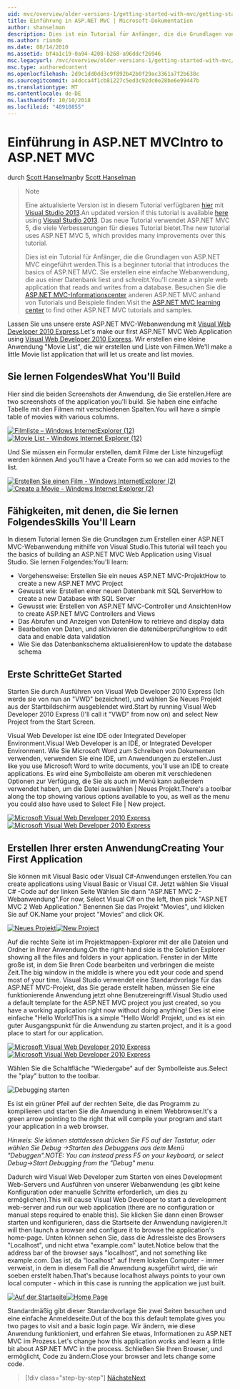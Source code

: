 ```yaml
---
uid: mvc/overview/older-versions-1/getting-started-with-mvc/getting-started-with-mvc-part1
title: Einführung in ASP.NET MVC | Microsoft-Dokumentation
author: shanselman
description: Dies ist ein Tutorial für Anfänger, die die Grundlagen von ASP.NET MVC eingeführt werden. Erstellen Sie eine einfache Webanwendung, die aus einer Datenbank liest und schreibt.
ms.author: riande
ms.date: 08/14/2010
ms.assetid: bf4a1c19-0a94-4208-b268-a96ddcf26946
msc.legacyurl: /mvc/overview/older-versions-1/getting-started-with-mvc/getting-started-with-mvc-part1
msc.type: authoredcontent
ms.openlocfilehash: 2d9c1dd0dd3c9f892b42b0f29ac3361a7f2b638c
ms.sourcegitcommit: a4dcca4f1cb81227c5ed3c92dc0e28be6e99447b
ms.translationtype: MT
ms.contentlocale: de-DE
ms.lasthandoff: 10/10/2018
ms.locfileid: "48910855"
---
```

<a name="intro-to-aspnet-mvc"></a><span data-ttu-id="889a1-104">Einführung in ASP.NET MVC</span><span class="sxs-lookup"><span data-stu-id="889a1-104">Intro to ASP.NET MVC</span></span>
====================
<span data-ttu-id="889a1-105">durch [Scott Hanselman](https://github.com/shanselman)</span><span class="sxs-lookup"><span data-stu-id="889a1-105">by [Scott Hanselman](https://github.com/shanselman)</span></span>

> > [!NOTE]
> > <span data-ttu-id="889a1-106">Eine aktualisierte Version ist in diesem Tutorial verfügbaren [hier](../../getting-started/introduction/getting-started.md) mit [Visual Studio 2013](https://my.visualstudio.com/Downloads?q=visual%20studio%202013).</span><span class="sxs-lookup"><span data-stu-id="889a1-106">An updated version if this tutorial is available [here](../../getting-started/introduction/getting-started.md) using [Visual Studio 2013](https://my.visualstudio.com/Downloads?q=visual%20studio%202013).</span></span> <span data-ttu-id="889a1-107">Das neue Tutorial verwendet ASP.NET MVC 5, die viele Verbesserungen für dieses Tutorial bietet.</span><span class="sxs-lookup"><span data-stu-id="889a1-107">The new tutorial uses ASP.NET MVC 5, which provides many improvements over this tutorial.</span></span>
>
>
> <span data-ttu-id="889a1-108">Dies ist ein Tutorial für Anfänger, die die Grundlagen von ASP.NET MVC eingeführt werden.</span><span class="sxs-lookup"><span data-stu-id="889a1-108">This is a beginner tutorial that introduces the basics of ASP.NET MVC.</span></span> <span data-ttu-id="889a1-109">Sie erstellen eine einfache Webanwendung, die aus einer Datenbank liest und schreibt.</span><span class="sxs-lookup"><span data-stu-id="889a1-109">You'll create a simple web application that reads and writes from a database.</span></span> <span data-ttu-id="889a1-110">Besuchen Sie die [ASP.NET MVC-Informationscenter](../../../index.md) anderen ASP.NET MVC anhand von Tutorials und Beispiele finden.</span><span class="sxs-lookup"><span data-stu-id="889a1-110">Visit the [ASP.NET MVC learning center](../../../index.md) to find other ASP.NET MVC tutorials and samples.</span></span>


<span data-ttu-id="889a1-111">Lassen Sie uns unsere erste ASP.NET MVC-Webanwendung mit [Visual Web Developer 2010 Express](https://www.microsoft.com/express/Web/).</span><span class="sxs-lookup"><span data-stu-id="889a1-111">Let's make our first ASP.NET MVC Web Application using [Visual Web Developer 2010 Express](https://www.microsoft.com/express/Web/).</span></span> <span data-ttu-id="889a1-112">Wir erstellen eine kleine Anwendung "Movie List", die wir erstellen und Liste von Filmen.</span><span class="sxs-lookup"><span data-stu-id="889a1-112">We'll make a little Movie list application that will let us create and list movies.</span></span>

## <a name="what-youll-build"></a><span data-ttu-id="889a1-113">Sie lernen Folgendes</span><span class="sxs-lookup"><span data-stu-id="889a1-113">What You'll Build</span></span>

<span data-ttu-id="889a1-114">Hier sind die beiden Screenshots der Anwendung, die Sie erstellen.</span><span class="sxs-lookup"><span data-stu-id="889a1-114">Here are two screenshots of the application you'll build.</span></span> <span data-ttu-id="889a1-115">Sie haben eine einfache Tabelle mit den Filmen mit verschiedenen Spalten.</span><span class="sxs-lookup"><span data-stu-id="889a1-115">You will have a simple table of movies with various columns.</span></span>

<span data-ttu-id="889a1-116">[![Filmliste – Windows InternetExplorer (12)](getting-started-with-mvc-part1/_static/image2.png)](getting-started-with-mvc-part1/_static/image1.png)</span><span class="sxs-lookup"><span data-stu-id="889a1-116">[![Movie List - Windows Internet Explorer (12)](getting-started-with-mvc-part1/_static/image2.png)](getting-started-with-mvc-part1/_static/image1.png)</span></span>

<span data-ttu-id="889a1-117">Und Sie müssen ein Formular erstellen, damit Filme der Liste hinzugefügt werden können.</span><span class="sxs-lookup"><span data-stu-id="889a1-117">And you'll have a Create Form so we can add movies to the list.</span></span>

<span data-ttu-id="889a1-118">[![Erstellen Sie einen Film - Windows InternetExplorer (2)](getting-started-with-mvc-part1/_static/image4.png)](getting-started-with-mvc-part1/_static/image3.png)</span><span class="sxs-lookup"><span data-stu-id="889a1-118">[![Create a Movie - Windows Internet Explorer (2)](getting-started-with-mvc-part1/_static/image4.png)](getting-started-with-mvc-part1/_static/image3.png)</span></span>

## <a name="skills-youll-learn"></a><span data-ttu-id="889a1-119">Fähigkeiten, mit denen, die Sie lernen Folgendes</span><span class="sxs-lookup"><span data-stu-id="889a1-119">Skills You'll Learn</span></span>

<span data-ttu-id="889a1-120">In diesem Tutorial lernen Sie die Grundlagen zum Erstellen einer ASP.NET MVC-Webanwendung mithilfe von Visual Studio.</span><span class="sxs-lookup"><span data-stu-id="889a1-120">This tutorial will teach you the basics of building an ASP.NET MVC Web Application using Visual Studio.</span></span> <span data-ttu-id="889a1-121">Sie lernen Folgendes:</span><span class="sxs-lookup"><span data-stu-id="889a1-121">You'll learn:</span></span>

- <span data-ttu-id="889a1-122">Vorgehensweise: Erstellen Sie ein neues ASP.NET MVC-Projekt</span><span class="sxs-lookup"><span data-stu-id="889a1-122">How to create a new ASP.NET MVC Project</span></span>
- <span data-ttu-id="889a1-123">Gewusst wie: Erstellen einer neuen Datenbank mit SQL Server</span><span class="sxs-lookup"><span data-stu-id="889a1-123">How to create a new Database with SQL Server</span></span>
- <span data-ttu-id="889a1-124">Gewusst wie: Erstellen von ASP.NET MVC-Controller und Ansichten</span><span class="sxs-lookup"><span data-stu-id="889a1-124">How to create ASP.NET MVC Controllers and Views</span></span>
- <span data-ttu-id="889a1-125">Das Abrufen und Anzeigen von Daten</span><span class="sxs-lookup"><span data-stu-id="889a1-125">How to retrieve and display data</span></span>
- <span data-ttu-id="889a1-126">Bearbeiten von Daten, und aktivieren die datenüberprüfung</span><span class="sxs-lookup"><span data-stu-id="889a1-126">How to edit data and enable data validation</span></span>
- <span data-ttu-id="889a1-127">Wie Sie das Datenbankschema aktualisieren</span><span class="sxs-lookup"><span data-stu-id="889a1-127">How to update the database schema</span></span>

## <a name="get-started"></a><span data-ttu-id="889a1-128">Erste Schritte</span><span class="sxs-lookup"><span data-stu-id="889a1-128">Get Started</span></span>

<span data-ttu-id="889a1-129">Starten Sie durch Ausführen von Visual Web Developer 2010 Express (Ich werde sie von nun an "VWD" bezeichnet), und wählen Sie Neues Projekt aus der Startbildschirm ausgeblendet wird.</span><span class="sxs-lookup"><span data-stu-id="889a1-129">Start by running Visual Web Developer 2010 Express (I'll call it "VWD" from now on) and select New Project from the Start Screen.</span></span>

<span data-ttu-id="889a1-130">Visual Web Developer ist eine IDE oder Integrated Developer Environment.</span><span class="sxs-lookup"><span data-stu-id="889a1-130">Visual Web Developer is an IDE, or Integrated Developer Environment.</span></span> <span data-ttu-id="889a1-131">Wie Sie Microsoft Word zum Schreiben von Dokumenten verwenden, verwenden Sie eine IDE, um Anwendungen zu erstellen.</span><span class="sxs-lookup"><span data-stu-id="889a1-131">Just like you use Microsoft Word to write documents, you'll use an IDE to create applications.</span></span> <span data-ttu-id="889a1-132">Es wird eine Symbolleiste am oberen mit verschiedenen Optionen zur Verfügung, die Sie als auch im Menü kann außerdem verwendet haben, um die Datei auswählen | Neues Projekt.</span><span class="sxs-lookup"><span data-stu-id="889a1-132">There's a toolbar along the top showing various options available to you, as well as the menu you could also have used to Select File | New project.</span></span>

<span data-ttu-id="889a1-133">[![Microsoft Visual Web Developer 2010 Express](getting-started-with-mvc-part1/_static/image6.png)](getting-started-with-mvc-part1/_static/image5.png)</span><span class="sxs-lookup"><span data-stu-id="889a1-133">[![Microsoft Visual Web Developer 2010 Express](getting-started-with-mvc-part1/_static/image6.png)](getting-started-with-mvc-part1/_static/image5.png)</span></span>

## <a name="creating-your-first-application"></a><span data-ttu-id="889a1-134">Erstellen Ihrer ersten Anwendung</span><span class="sxs-lookup"><span data-stu-id="889a1-134">Creating Your First Application</span></span>

<span data-ttu-id="889a1-135">Sie können mit Visual Basic oder Visual C#-Anwendungen erstellen.</span><span class="sxs-lookup"><span data-stu-id="889a1-135">You can create applications using Visual Basic or Visual C#.</span></span> <span data-ttu-id="889a1-136">Jetzt wählen Sie Visual C# -Code auf der linken Seite Wählen Sie dann "ASP.NET MVC 2-Webanwendung".</span><span class="sxs-lookup"><span data-stu-id="889a1-136">For now, Select Visual C# on the left, then pick "ASP.NET MVC 2 Web Application."</span></span> <span data-ttu-id="889a1-137">Benennen Sie das Projekt "Movies", und klicken Sie auf OK.</span><span class="sxs-lookup"><span data-stu-id="889a1-137">Name your project "Movies" and click OK.</span></span>

<span data-ttu-id="889a1-138">[![Neues Projekt](getting-started-with-mvc-part1/_static/image8.png)](getting-started-with-mvc-part1/_static/image7.png)</span><span class="sxs-lookup"><span data-stu-id="889a1-138">[![New Project](getting-started-with-mvc-part1/_static/image8.png)](getting-started-with-mvc-part1/_static/image7.png)</span></span>

<span data-ttu-id="889a1-139">Auf die rechte Seite ist im Projektmappen-Explorer mit der alle Dateien und Ordner in Ihrer Anwendung.</span><span class="sxs-lookup"><span data-stu-id="889a1-139">On the right-hand side is the Solution Explorer showing all the files and folders in your application.</span></span> <span data-ttu-id="889a1-140">Fenster in der Mitte große ist, in dem Sie Ihren Code bearbeiten und verbringen die meiste Zeit.</span><span class="sxs-lookup"><span data-stu-id="889a1-140">The big window in the middle is where you edit your code and spend most of your time.</span></span> <span data-ttu-id="889a1-141">Visual Studio verwendet eine Standardvorlage für das ASP.NET MVC-Projekt, das Sie gerade erstellt haben, müssen Sie eine funktionierende Anwendung jetzt ohne Benutzereingriff.</span><span class="sxs-lookup"><span data-stu-id="889a1-141">Visual Studio used a default template for the ASP.NET MVC project you just created, so you have a working application right now without doing anything!</span></span> <span data-ttu-id="889a1-142">Dies ist eine einfache "Hello World!</span><span class="sxs-lookup"><span data-stu-id="889a1-142">This is a simple "Hello World!</span></span> <span data-ttu-id="889a1-143">Projekt, und es ist ein guter Ausgangspunkt für die Anwendung zu starten.</span><span class="sxs-lookup"><span data-stu-id="889a1-143">project, and it is a good place to start for our application.</span></span>

<span data-ttu-id="889a1-144">[![Microsoft Visual Web Developer 2010 Express](getting-started-with-mvc-part1/_static/image10.png)](getting-started-with-mvc-part1/_static/image9.png)</span><span class="sxs-lookup"><span data-stu-id="889a1-144">[![Microsoft Visual Web Developer 2010 Express](getting-started-with-mvc-part1/_static/image10.png)](getting-started-with-mvc-part1/_static/image9.png)</span></span>

<span data-ttu-id="889a1-145">Wählen Sie die Schaltfläche "Wiedergabe" auf der Symbolleiste aus.</span><span class="sxs-lookup"><span data-stu-id="889a1-145">Select the "play" button to the toolbar.</span></span>

![Debugging starten](getting-started-with-mvc-part1/_static/image11.png)

<span data-ttu-id="889a1-147">Es ist ein grüner Pfeil auf der rechten Seite, die das Programm zu kompilieren und starten Sie die Anwendung in einem Webbrowser.</span><span class="sxs-lookup"><span data-stu-id="889a1-147">It's a green arrow pointing to the right that will compile your program and start your application in a web browser.</span></span>

<span data-ttu-id="889a1-148">*Hinweis: Sie können stattdessen drücken Sie F5 auf der Tastatur, oder wählen Sie Debug -&gt;Starten des Debuggens aus dem Menü "Debuggen".*</span><span class="sxs-lookup"><span data-stu-id="889a1-148">*NOTE: You can instead press F5 on your keyboard, or select Debug-&gt;Start Debugging from the "Debug" menu.*</span></span>

<span data-ttu-id="889a1-149">Dadurch wird Visual Web Developer zum Starten von eines Development Web-Servers und Ausführen von unserer Webanwendung (es gibt keine Konfiguration oder manuelle Schritte erforderlich, um dies zu ermöglichen).</span><span class="sxs-lookup"><span data-stu-id="889a1-149">This will cause Visual Web Developer to start a development web-server and run our web application (there are no configuration or manual steps required to enable this).</span></span> <span data-ttu-id="889a1-150">Sie klicken Sie dann einen Browser starten und konfigurieren, dass die Startseite der Anwendung navigieren.</span><span class="sxs-lookup"><span data-stu-id="889a1-150">It will then launch a browser and configure it to browse the application's home-page.</span></span> <span data-ttu-id="889a1-151">Unten können sehen Sie, dass die Adressleiste des Browsers "Localhost", und nicht etwa "example.com" lautet.</span><span class="sxs-lookup"><span data-stu-id="889a1-151">Notice below that the address bar of the browser says "localhost", and not something like example.com.</span></span> <span data-ttu-id="889a1-152">Das ist, da "localhost" auf Ihrem lokalen Computer - immer verweist, in dem in diesem Fall die Anwendung ausgeführt wird, die wir soeben erstellt haben.</span><span class="sxs-lookup"><span data-stu-id="889a1-152">That's because localhost always points to your own local computer - which in this case is running the application we just built.</span></span>

<span data-ttu-id="889a1-153">[![Auf der Startseite](getting-started-with-mvc-part1/_static/image13.png)](getting-started-with-mvc-part1/_static/image12.png)</span><span class="sxs-lookup"><span data-stu-id="889a1-153">[![Home Page](getting-started-with-mvc-part1/_static/image13.png)](getting-started-with-mvc-part1/_static/image12.png)</span></span>

<span data-ttu-id="889a1-154">Standardmäßig gibt dieser Standardvorlage Sie zwei Seiten besuchen und eine einfache Anmeldeseite.</span><span class="sxs-lookup"><span data-stu-id="889a1-154">Out of the box this default template gives you two pages to visit and a basic login page.</span></span> <span data-ttu-id="889a1-155">Wir ändern, wie diese Anwendung funktioniert, und erfahren Sie etwas, Informationen zu ASP.NET MVC im Prozess.</span><span class="sxs-lookup"><span data-stu-id="889a1-155">Let's change how this application works and learn a little bit about ASP.NET MVC in the process.</span></span> <span data-ttu-id="889a1-156">Schließen Sie Ihren Browser, und ermöglicht, Code zu ändern.</span><span class="sxs-lookup"><span data-stu-id="889a1-156">Close your browser and lets change some code.</span></span>

> [!div class="step-by-step"]
> [<span data-ttu-id="889a1-157">Nächste</span><span class="sxs-lookup"><span data-stu-id="889a1-157">Next</span></span>](getting-started-with-mvc-part2.md)
